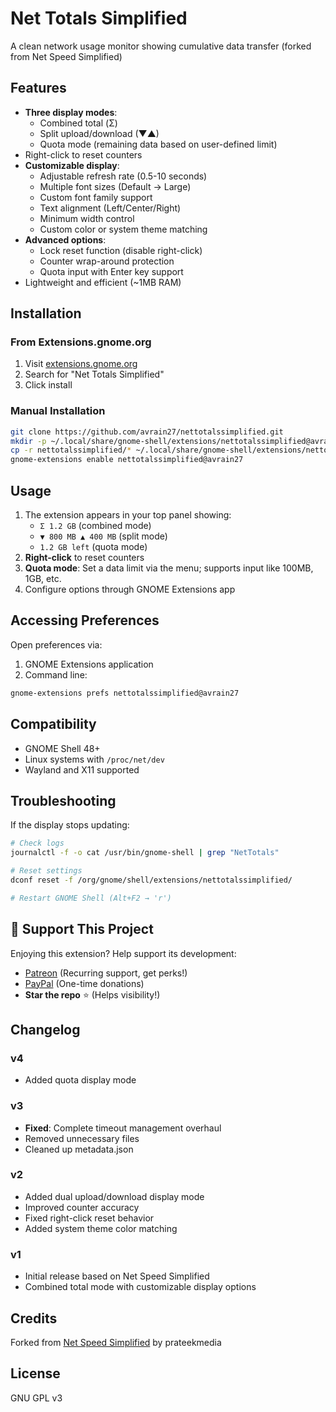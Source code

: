 # Net Totals Simplified

A clean network usage monitor showing cumulative data transfer (forked from Net Speed Simplified)

## Features

- **Three display modes**:
  - Combined total (Σ)
  - Split upload/download (▼▲)
  - Quota mode (remaining data based on user-defined limit)
- Right-click to reset counters
- **Customizable display**:
  - Adjustable refresh rate (0.5-10 seconds)
  - Multiple font sizes (Default → Large)
  - Custom font family support
  - Text alignment (Left/Center/Right)
  - Minimum width control
  - Custom color or system theme matching
- **Advanced options**:
  - Lock reset function (disable right-click)
  - Counter wrap-around protection
  - Quota input with Enter key support
- Lightweight and efficient (~1MB RAM)

## Installation

### From Extensions.gnome.org
1. Visit [extensions.gnome.org](https://extensions.gnome.org)
2. Search for "Net Totals Simplified"
3. Click install

### Manual Installation
```bash
git clone https://github.com/avrain27/nettotalssimplified.git
mkdir -p ~/.local/share/gnome-shell/extensions/nettotalssimplified@avrain27
cp -r nettotalssimplified/* ~/.local/share/gnome-shell/extensions/nettotalssimplified@avrain27/
gnome-extensions enable nettotalssimplified@avrain27
```

## Usage

1. The extension appears in your top panel showing:
   - `Σ 1.2 GB` (combined mode)
   - `▼ 800 MB ▲ 400 MB` (split mode)
   - `1.2 GB left` (quota mode)
2. **Right-click** to reset counters
3. **Quota mode**: Set a data limit via the menu; supports input like 100MB, 1GB, etc.
4. Configure options through GNOME Extensions app

## Accessing Preferences
Open preferences via:
1. GNOME Extensions application
2. Command line:
```bash
gnome-extensions prefs nettotalssimplified@avrain27
```

## Compatibility
- GNOME Shell 48+
- Linux systems with `/proc/net/dev`
- Wayland and X11 supported

## Troubleshooting
If the display stops updating:
```bash
# Check logs
journalctl -f -o cat /usr/bin/gnome-shell | grep "NetTotals"

# Reset settings
dconf reset -f /org/gnome/shell/extensions/nettotalssimplified/

# Restart GNOME Shell (Alt+F2 → 'r')
```

## 💖 Support This Project
Enjoying this extension? Help support its development:
- [Patreon](https://patreon.com/avrain27) (Recurring support, get perks!)
- [PayPal](https://paypal.me/avrain27) (One-time donations)
- **Star the repo** ⭐ (Helps visibility!)

## Changelog

### v4
- Added quota display mode

### v3
- **Fixed**: Complete timeout management overhaul
- Removed unnecessary files
- Cleaned up metadata.json

### v2
- Added dual upload/download display mode
- Improved counter accuracy
- Fixed right-click reset behavior
- Added system theme color matching

### v1
- Initial release based on Net Speed Simplified
- Combined total mode with customizable display options

## Credits
Forked from [Net Speed Simplified](https://github.com/prateekmedia/netspeedsimplified) by prateekmedia

## License
GNU GPL v3
